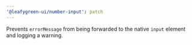 ```yaml
---
'@leafygreen-ui/number-input': patch
---
```


Prevents `errorMessage` from being forwarded to the native `input` element and logging a warning.
